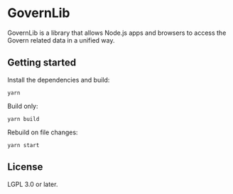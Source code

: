 # GovernLib

GovernLib is a library that allows Node.js apps and browsers to access the Govern related data in a unified way.

## Getting started

Install the dependencies and build:

```console
yarn
```

Build only:

```console
yarn build
```

Rebuild on file changes:

```console
yarn start
```

## License

LGPL 3.0 or later.

